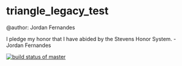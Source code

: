 # triangle_legacy_test

@author: Jordan Fernandes

I pledge my honor that I have abided by the Stevens Honor System. - Jordan Fernandes

[![build status of master](https://travis-ci.org/Jordan883/triangle_legacy_test.svg?branch=master)](https://travis-ci.org/Jordan883/triangle_legacy_test)
